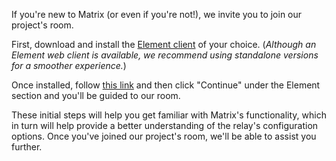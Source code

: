 If you're new to Matrix (or even if you're not!), we invite you to join our project's room.

First, download and install the [Element client](https://element.io/download) of your choice.
(_Although an Element web client is available, we recommend using standalone versions for a smoother experience._)

Once installed, follow [this link](https://matrix.to/#/#mmrelay:matrix.org) and then click "Continue" under the Element section and you'll be guided to our room.

These initial steps will help you get familiar with Matrix's functionality, which in turn will help provide a better understanding of the relay's configuration options. Once you've joined our project's room, we'll be able to assist you further.